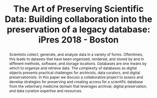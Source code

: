 ---
abstract: Scientists collect, generate, and analyze data in a variety of forms. Oftentimes,
  this leads to datasets that have been organized, rendered, and stored by and in
  different methods, software, and storage locations. Databases are one means by which
  to organize and retrieve data. The complexity of databases as digital objects presents
  practical challenges for archivists, data curators, and digital preservationists.
  In this paper we discuss a collaborative project to assess and develop strategies
  for preserving and creating access for a scientific database from the veterinary
  medicine domain that leverages archival, digital preservation, and data curation
  expertise and resources.
creators:
- Imker, Heidi
- Braxton, Susan
- Anderson,  Bethany
- Popp, Tracy
date: null
document_url: https://services.phaidra.univie.ac.at/api/object/o:923641/download
grand_parent: iPRES
institutions: []
keywords:
- boston
landing_page_url: https://phaidra.univie.ac.at/o:923641
language: eng
layout: publication
license: CC BY 4.0 International
notes_url: null
parent: iPRES 2018
presentation_url: null
size: 271059
source_name: iPRES
title: 'The Art of Preserving Scientific Data: Building collaboration into the preservation
  of a legacy database: iPres 2018 - Boston'
type: paper
year: 2018
---